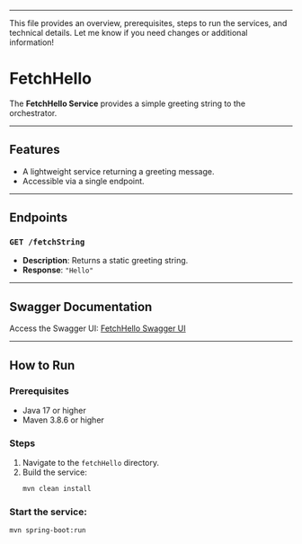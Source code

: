 
---

This file provides an overview, prerequisites, steps to run the services, and technical details. Let me know if you need changes or additional information!


# FetchHello

The **FetchHello Service** provides a simple greeting string to the orchestrator.

---

## **Features**
- A lightweight service returning a greeting message.
- Accessible via a single endpoint.

---

## **Endpoints**

### `GET /fetchString`
- **Description**: Returns a static greeting string.
- **Response**: `"Hello"`

---

## **Swagger Documentation**
Access the Swagger UI: [FetchHello Swagger UI](http://fetchhello.ap-south-1.elasticbeanstalk.com/swagger-ui/index.html#/)

---

## **How to Run**

### Prerequisites
- Java 17 or higher
- Maven 3.8.6 or higher

### Steps
1. Navigate to the `fetchHello` directory.
2. Build the service:
   ```bash
   mvn clean install

### Start the service:
   ```bash
   mvn spring-boot:run